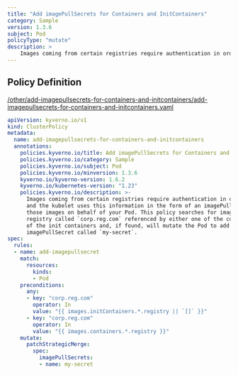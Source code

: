 ```yaml
---
title: "Add imagePullSecrets for Containers and InitContainers"
category: Sample
version: 1.3.6
subject: Pod
policyType: "mutate"
description: >
    Images coming from certain registries require authentication in order to pull them, and the kubelet uses this information in the form of an imagePullSecret to pull those images on behalf of your Pod. This policy searches for images coming from a registry called `corp.reg.com` referenced by either one of the containers or one  of the init containers and, if found, will mutate the Pod to add an imagePullSecret called `my-secret`.
---
```


## Policy Definition
<a href="https://github.com/kyverno/policies/raw/main//other/add-imagepullsecrets-for-containers-and-initcontainers/add-imagepullsecrets-for-containers-and-initcontainers.yaml" target="-blank">/other/add-imagepullsecrets-for-containers-and-initcontainers/add-imagepullsecrets-for-containers-and-initcontainers.yaml</a>

```yaml
apiVersion: kyverno.io/v1
kind: ClusterPolicy
metadata:
  name: add-imagepullsecrets-for-containers-and-initcontainers
  annotations:
    policies.kyverno.io/title: Add imagePullSecrets for Containers and InitContainers
    policies.kyverno.io/category: Sample
    policies.kyverno.io/subject: Pod
    policies.kyverno.io/minversion: 1.3.6
    kyverno.io/kyverno-version: 1.6.2
    kyverno.io/kubernetes-version: "1.23"
    policies.kyverno.io/description: >-
      Images coming from certain registries require authentication in order to pull them,
      and the kubelet uses this information in the form of an imagePullSecret to pull
      those images on behalf of your Pod. This policy searches for images coming from a
      registry called `corp.reg.com` referenced by either one of the containers or one 
      of the init containers and, if found, will mutate the Pod to add an
      imagePullSecret called `my-secret`.
spec:
  rules:
  - name: add-imagepullsecret
    match:
      resources:
        kinds:
        - Pod
    preconditions:
      any:
      - key: "corp.reg.com"
        operator: In
        value: "{{ images.initContainers.*.registry || `[]` }}"
      - key: "corp.reg.com"          
        operator: In
        value: "{{ images.containers.*.registry }}"
    mutate:
      patchStrategicMerge:
        spec:
          imagePullSecrets:
          - name: my-secret

```
